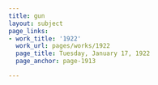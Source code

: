 ```yaml
---
title: gun
layout: subject
page_links:
- work_title: '1922'
  work_url: pages/works/1922
  page_title: Tuesday, January 17, 1922
  page_anchor: page-1913

---
```

